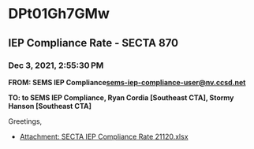 # DPt01Gh7GMw
## IEP Compliance Rate - SECTA 870
### Dec 3, 2021, 2:55:30 PM
**FROM: SEMS IEP Compliance<sems-iep-compliance-user@nv.ccsd.net>**

**TO: to SEMS IEP Compliance, Ryan Cordia [Southeast CTA], Stormy Hanson [Southeast CTA]**


Greetings,  





* [Attachment: SECTA IEP Compliance Rate 21120.xlsx](DPt01Gh7GMw-attachment-1.xlsx)
